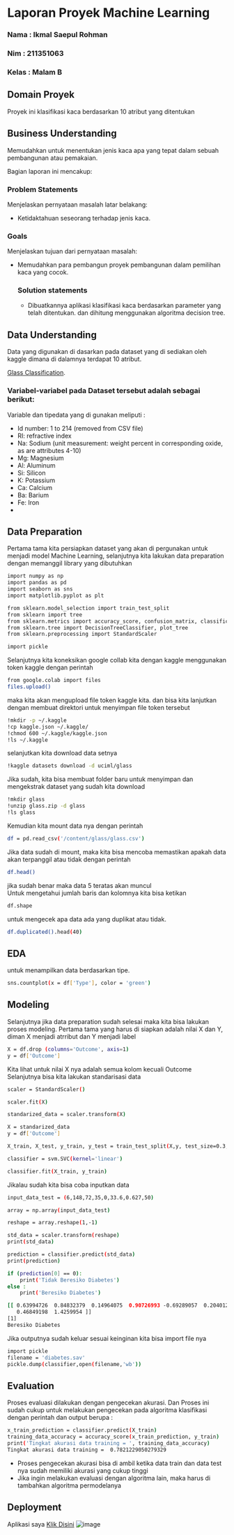 # Laporan Proyek Machine Learning
### Nama : Ikmal Saepul Rohman 
### Nim : 211351063
### Kelas : Malam B

## Domain Proyek

Proyek ini klasifikasi kaca berdasarkan 10 atribut yang ditentukan

## Business Understanding

Memudahkan untuk menentukan jenis kaca apa yang tepat dalam sebuah pembangunan atau pemakaian.

Bagian laporan ini mencakup:

### Problem Statements

Menjelaskan pernyataan masalah latar belakang:
- Ketidaktahuan seseorang terhadap jenis kaca.

### Goals

Menjelaskan tujuan dari pernyataan masalah:
- Memudahkan para pembangun proyek pembangunan dalam pemilihan kaca yang cocok.

    ### Solution statements
    - Dibuatkannya aplikasi klasifikasi kaca berdasarkan parameter yang telah ditentukan. dan dihitung menggunakan algoritma decision tree.
      
## Data Understanding
Data yang digunakan di dasarkan pada dataset yang di sediakan oleh kaggle dimana di dalamnya terdapat 10 atribut.

[Glass Classification](https://www.kaggle.com/datasets/uciml/glass/data).


### Variabel-variabel pada Dataset tersebut adalah sebagai berikut:
Variable dan tipedata yang di gunakan meliputi :

- Id number: 1 to 214 (removed from CSV file)
- RI: refractive index
- Na: Sodium (unit measurement: weight percent in corresponding oxide, as are attributes 4-10)
- Mg: Magnesium
- Al: Aluminum
- Si: Silicon
- K: Potassium
- Ca: Calcium
- Ba: Barium
- Fe: Iron
- 
## Data Preparation
Pertama tama kita persiapkan dataset yang akan di pergunakan untuk menjadi model Machine Learning, selanjutnya kita lakukan data preparation dengan memanggil library yang dibutuhkan

```bash
import numpy as np
import pandas as pd
import seaborn as sns
import matplotlib.pyplot as plt
```
```bash
from sklearn.model_selection import train_test_split
from sklearn import tree
from sklearn.metrics import accuracy_score, confusion_matrix, classification_report
from sklearn.tree import DecisionTreeClassifier, plot_tree
from sklearn.preprocessing import StandardScaler
```
```bash
import pickle
```
Selanjutnya kita koneksikan google collab kita dengan kaggle menggunakan token kaggle dengan perintah
```bash
from google.colab import files
files.upload()
```
maka kita akan mengupload file token kaggle kita. dan bisa kita lanjutkan dengan membuat direktori untuk menyimpan file token tersebut
```bash
!mkdir -p ~/.kaggle
!cp kaggle.json ~/.kaggle/
!chmod 600 ~/.kaggle/kaggle.json
!ls ~/.kaggle
```
selanjutkan kita download data setnya
```bash
!kaggle datasets download -d uciml/glass
```
Jika sudah, kita bisa membuat folder baru untuk menyimpan dan mengekstrak dataset yang sudah kita download
```bash
!mkdir glass
!unzip glass.zip -d glass
!ls glass
```
Kemudian kita mount data nya dengan perintah
```bash
df = pd.read_csv('/content/glass/glass.csv')
```
Jika data sudah di mount, maka kita bisa mencoba memastikan apakah data akan terpanggil atau tidak dengan perintah
```bash
df.head()
```
jika sudah benar maka data 5 teratas akan muncul<br>
Untuk mengetahui jumlah baris dan kolomnya kita bisa ketikan
```bash
df.shape
```
untuk mengecek apa data ada yang duplikat atau tidak.
```bash
df.duplicated().head(40)
```
## EDA
untuk menampilkan data berdasarkan tipe.
```bash
sns.countplot(x = df['Type'], color = 'green')
```
## Modeling
Selanjutnya jika data preparation sudah selesai maka kita bisa lakukan proses modeling.
Pertama tama yang harus di siapkan adalah nilai X dan Y, diman X menjadi atrribut dan Y menjadi label
```bash
X = df.drop (columns='Outcome', axis=1)
y = df['Outcome']
```
Kita lihat untuk nilai X nya adalah semua kolom kecuali Outcome<br>
Selanjutnya bisa kita lakukan standarisasi data
```bash
scaler = StandardScaler()
```
```bash
scaler.fit(X)
```
```bash
standarized_data = scaler.transform(X)
```
```bash
X = standarized_data
y = df['Outcome']
```
```bash
X_train, X_test, y_train, y_test = train_test_split(X,y, test_size=0.3, stratify=y, random_state=2)
```
```bash
classifier = svm.SVC(kernel='linear')
```
```bash
classifier.fit(X_train, y_train)
```

Jikalau sudah kita bisa coba inputkan data
```bash
input_data_test = (6,148,72,35,0,33.6,0.627,50)

array = np.array(input_data_test)

reshape = array.reshape(1,-1)

std_data = scaler.transform(reshape)
print(std_data)

prediction = classifier.predict(std_data)
print(prediction)

if (prediction[0] == 0):
    print('Tidak Beresiko Diabetes')
else :
    print('Beresiko Diabetes')
```
```bash
[[ 0.63994726  0.84832379  0.14964075  0.90726993 -0.69289057  0.20401277
   0.46849198  1.4259954 ]]
[1]
Beresiko Diabetes
```
Jika outputnya sudah keluar sesuai keinginan kita bisa import file nya
```bash
import pickle
filename = 'diabetes.sav'
pickle.dump(classifier,open(filename,'wb'))
```
## Evaluation
Proses evaluasi dilakukan dengan pengecekan akurasi. Dan Proses ini sudah cukup untuk melakukan pengecekan pada algoritma klasifikasi dengan perintah dan output berupa :
```bash
x_train_prediction = classifier.predict(X_train)
training_data_accuracy = accuracy_score(x_train_prediction, y_train)
print('Tingkat akurasi data training = ', training_data_accuracy)
Tingkat akurasi data training =  0.7821229050279329
```

- Proses pengecekan akurasi bisa di ambil ketika data train dan data test nya sudah memiliki akurasi yang cukup tinggi
- Jika ingin melakukan evaluasi dengan algoritma lain, maka harus di tambahkan algoritma permodelanya


## Deployment
Aplikasi saya
[Klik Disini](https://uas-d3-ikmal.streamlit.app/)
![image](https://github.com/Ikmalsr/uas-d3/assets/93483784/5cf0c969-388a-429c-81f9-6b27e160ec81)


